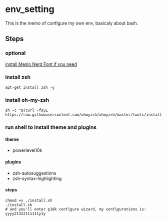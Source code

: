 # env_setting

This is the memo of configure my own env, basicaly about bash.

## Steps

### optional

[install Meslo Nerd Font if you need](https://github.com/romkatv/powerlevel10k-media/raw/master/MesloLGS%20NF%20Regular.ttf)

### install zsh

```shell
apt-get install zsh -y
```

### install oh-my-zsh

```shell
sh -c "$(curl -fsSL https://raw.githubusercontent.com/ohmyzsh/ohmyzsh/master/tools/install.sh)"
```

### run shell to install theme and plugins

#### theme

- powerlevel10k

#### plugins

- zsh-autosuggestions
- zsh-syntax-highlighting

#### steps

```shell
chmod +x ./install.sh
./install.sh
# and you'll enter p10k configure wizard, my configurations is: yyyy21322111111y1y
```
